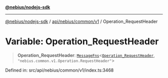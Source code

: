 [**@nebius/nodejs-sdk**](../../../../../README.md)

---

[@nebius/nodejs-sdk](../../../../../README.md) / [api/nebius/common/v1](../README.md) / Operation_RequestHeader

# Variable: Operation_RequestHeader

> **Operation_RequestHeader**: [`MessageFns`](../../../../../runtime/protos/core/interfaces/MessageFns.md)\<[`Operation_RequestHeader`](../interfaces/Operation_RequestHeader.md), `"nebius.common.v1.Operation.RequestHeader"`\>

Defined in: src/api/nebius/common/v1/index.ts:3468
